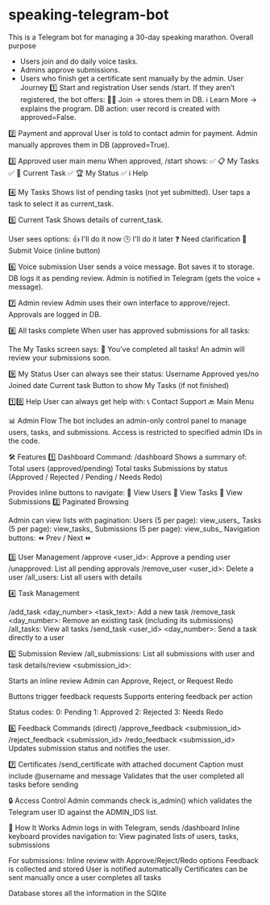# speaking-telegram-bot
This is a Telegram bot for managing a 30-day speaking marathon.
Overall purpose
- Users join and do daily voice tasks.
- Admins approve submissions.
- Users who finish get a certificate sent manually by the admin.
User Journey
1️⃣ Start and registration
User sends /start.
If they aren’t registered, the bot offers:
🏃‍♂️ Join → stores them in DB.
ℹ️ Learn More → explains the program.
DB action: user record is created with approved=False.

2️⃣ Payment and approval
User is told to contact admin for payment.
Admin manually approves them in DB (approved=True).

3️⃣ Approved user main menu
When approved, /start shows:
✅ 📋 My Tasks
✅ 🎤 Current Task
✅ 🏆 My Status
✅ ℹ️ Help

4️⃣ My Tasks
Shows list of pending tasks (not yet submitted).
User taps a task to select it as current_task.

5️⃣ Current Task
Shows details of current_task.

User sees options:
👍 I'll do it now
🕒 I'll do it later
❓ Need clarification
🎤 Submit Voice (inline button)

6️⃣ Voice submission
User sends a voice message.
Bot saves it to storage.
DB logs it as pending review.
Admin is notified in Telegram (gets the voice + message).

7️⃣ Admin review
Admin uses their own interface to approve/reject.
Approvals are logged in DB.

8️⃣ All tasks complete
When user has approved submissions for all tasks:

The My Tasks screen says:
🎉 You've completed all tasks! An admin will review your submissions soon.

9️⃣ My Status
User can always see their status:
Username
Approved yes/no
Joined date
Current task
Button to show My Tasks (if not finished)

1️⃣0️⃣ Help
User can always get help with:
📞 Contact Support
🔙 Main Menu

📊 Admin Flow
The bot includes an admin-only control panel to manage users, tasks, and submissions. Access is restricted to specified admin IDs in the code.

🛠️ Features
1️⃣ Dashboard
Command: /dashboard
Shows a summary of:
Total users (approved/pending)
Total tasks
Submissions by status (Approved / Rejected / Pending / Needs Redo)

Provides inline buttons to navigate:
👥 View Users
📝 View Tasks
🎤 View Submissions
2️⃣ Paginated Browsing

Admin can view lists with pagination:
Users (5 per page): view_users_<page>
Tasks (5 per page): view_tasks_<page>
Submissions (5 per page): view_subs_<page>
Navigation buttons: ⏪ Prev / Next ⏩

3️⃣ User Management
/approve <user_id>: Approve a pending user
/unapproved: List all pending approvals
/remove_user <user_id>: Delete a user
/all_users: List all users with details

4️⃣ Task Management

/add_task <day_number> <task_text>: Add a new task
/remove_task <day_number>: Remove an existing task (including its submissions)
/all_tasks: View all tasks
/send_task <user_id> <day_number>: Send a task directly to a user

5️⃣ Submission Review
/all_submissions: List all submissions with user and task details/review <submission_id>:

Starts an inline review
Admin can Approve, Reject, or Request Redo

Buttons trigger feedback requests
Supports entering feedback per action

Status codes:
0: Pending
1: Approved
2: Rejected
3: Needs Redo

6️⃣ Feedback Commands (direct)
/approve_feedback <submission_id> <feedback>
/reject_feedback <submission_id> <feedback>
/redo_feedback <submission_id> <instructions>
Updates submission status and notifies the user.

7️⃣ Certificates
/send_certificate with attached document
Caption must include @username and message
Validates that the user completed all tasks before sending

🔒 Access Control
Admin commands check is_admin() which validates the Telegram user ID against the ADMIN_IDS list.

🧭 How It Works
Admin logs in with Telegram, sends /dashboard
Inline keyboard provides navigation to:
View paginated lists of users, tasks, submissions

For submissions:
Inline review with Approve/Reject/Redo options
Feedback is collected and stored
User is notified automatically
Certificates can be sent manually once a user completes all tasks

Database stores all the information in the SQlite

